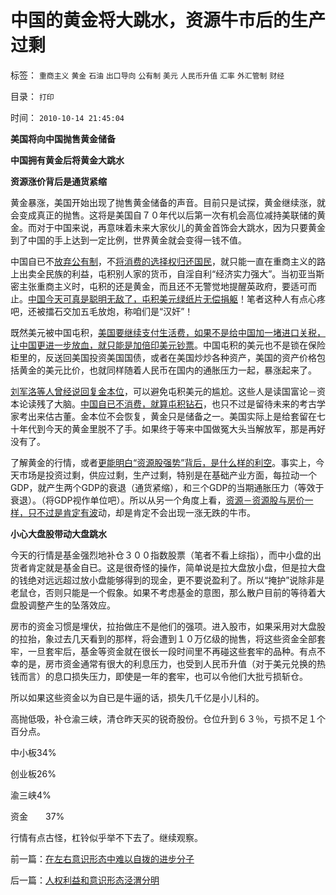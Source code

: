 # 中国的黄金将大跳水，资源牛市后的生产过剩

标签： `重商主义` `黄金` `石油` `出口导向` `公有制` `美元` `人民币升值` `汇率` `外汇管制` `财经` 

目录： `打印`

时间： `2010-10-14 21:45:04`

**美国将向中国抛售黄金储备**

**中国拥有黄金后将黄金大跳水**

**资源涨价背后是通货紧缩**

黄金暴涨，美国开始出现了抛售黄金储备的声音。目前只是试探，黄金继续涨，就会变成真正的抛售。这将是美国自７０年代以后第一次有机会高位减持美联储的黄金。而对于中国来说，再意味着未来大家伙儿的黄金首饰会大跳水，因为只要黄金到了中国的手上达到一定比例，世界黄金就会变得一钱不值。

中国自已不[放弃公有制](../../../2010/9/21/人道，人道主义和民粹.md)，不[将消费的选择权归还国民](../../../2010/7/4/民主就是把消费权归还国民.md)，就只能一直在重商主义的路上出卖全民族的利益，屯积别人家的货币，自淫自利“经济实力强大”。当初亚当斯密主张重商主义时，屯积的还是黄金，而且还不无警觉地提醒英政府，要适可而止。[中国今天可真是聪明无敌了，屯积美元绿纸片无偿捐躯](../../../2010/10/8/谢国忠的货币和汇率的常识错误.md)！笔者这种人有点心疼吧，还被擂石交加五毛放炮，称咱们是“汉奸”！

既然美元被中国屯积，[美国要继续支付生活费，如果不是给中国加一堵进口关税，让中国更进一步放血，就只能是加倍印美元钞票](../../../2008/9/16/人民币升值不以中国意志为转移.md)。中国屯积的美元也不是锁在保险柜里的，反送回美国投资美国国债，或者在美国炒炒各种资产，美国的资产价格包括黄金的美元比价，也就同样随着人民币在国内的通胀压力一起，暴涨起来了。

[刘军洛等人曾经说回复金本位](../../../2008/9/2/不喜欢张五常，朗咸平，宋鸿兵，刘军洛等人的阴谋论.md)，可以避免屯积美元的尴尬。这些人是读国富论－资本论读残了大脑。[中国自已不消费，就算屯积钻石](../../../2010/7/9/中国不消费人民币将永远低估养美国懒人.md)，也只不过是留待未来的考古学家考出来估古董。金本位不会恢复，黄金只是储备之一。美国实际上是给套留在七十年代到今天的黄金里脱不了手。如果终于等来中国做冤大头当解放军，那是再好没有了。

了解黄金的行情，或者[更能明白“资源股强势”背后，是什么样的利空](../../../2010/5/13/通胀中房子保值？资源股保值？.md)。事实上，今天市场是投资过剩，供应过剩，生产过剩，特别是在基础产业方面，每拉动一个GDP，就产生两个GDP的衰退（通货紧缩），和三个GDP的当期通胀压力（等效于衰退）。（将GDP视作单位吧）。所以从另一个角度上看，[资源－资源股与房价一样，只不过是肯定有波](../../../2010/10/8/房产税利好房价；低房价主义，高房价信仰和高税收主义.md)动，却是肯定不会出现一涨无跌的牛市。

**小心大盘股带动大盘跳水**

今天的行情是基金强烈地补仓３００指数股票（笔者不看上综指），而中小盘的出货者肯定就是基金自已。这是很奇怪的操作，简单说是拉大盘放小盘，但是拉大盘的钱绝对远远超过放小盘能够得到的现金，更不要说盈利了。所以“掩护”说除非是老鼠仓，否则只能是一个假象。如果不考虑基金的意图，那么散户目前的等待着大盘股调整产生的坠落效应。

房市的资金习惯是埋伏，拉抬做庄不是他们的强项。进入股市，如果采用对大盘股的拉抬，象过去几天看到的那样，将会遭到１０万亿级的抛售，将这些资金全部套牢，一旦套牢后，基金等资金就在很长一段时间里不再碰这些套牢的品种。有点不幸的是，房市资金通常有很大的利息压力，也受到人民币升值（对于美元兑换的热钱而言）的息口损失压力，即使是一年的套牢，也可以令他们大批亏损斩仓。

所以如果这些资金以为自已是牛逼的话，损失几千亿是小儿科的。

高抛低吸，补仓渝三峡，清仓昨天买的锐奇股份。仓位升到６３％，亏损不足１个百分点。

中小板34%

创业板26%

渝三峡4%

资金　　37%

行情有点古怪，杠铃似乎举不下去了。继续观察。



前一篇：[在左右意识形态中难以自拨的进步分子](../../../2010/10/13/在左右意识形态中难以自拨的进步分子.md)

后一篇：[人权利益和意识形态泾渭分明](../../../2010/10/14/人权利益和意识形态泾渭分明.md)